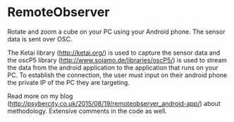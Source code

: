 # RemoteObserver
Rotate and zoom a cube on your PC using your Android phone. The sensor data is sent over OSC.

The Ketai library (http://ketai.org/) is used to capture the sensor data and the oscP5 library (http://www.sojamo.de/libraries/oscP5/) is used to stream the data from the android application to the application that runs on your PC.
To establish the connection, the user must input on their android phone the private IP of the PC they are targeting.

Read more on my blog (http://psybercity.co.uk/2015/08/19/remoteobserver_android-app/) about methodology.
Extensive comments in the code as well.
